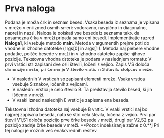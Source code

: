 # Prva naloga

Podana je mreža črk in seznam besed. Vsaka beseda iz seznama je vpisana v mrežo v eni izmed osmih
smeri: vodoravno, navpično in diagonalno, naprej in nazaj. Naloga je poiskati vse besede iz seznama
tako, da posamezna črka v mreži pripada samo eni besedi.
Implementirajte razred **Naloga1**, ki vsebuje metodo **main**. Metoda v argumentih prejme poti do
vhodne in izhodne datoteke (args[0] in args[1]). Metoda naj prebere vhodne podatke, poišče besede
v mreži in v izhodno datoteko zapiše njihove pozicije.
Tekstovna vhodna datoteka je podana v naslednjem formatu:
V prvi vrstici sta zapisani dve celi števili, ločeni z vejico. Zapis V,S določa dimenzije mreže, pri
čemer je V število vrstic in S število stolpcev mreže.
* V naslednjih V vrsticah so zapisani elementi mreže. Vsaka vrstica vsebuje S znakov, ločenih z
vejicami.
* V naslednji vrstici je celo število B. Ta predstavlja število besed, ki jih iščemo v mreži.
* V vsaki izmed naslednjih B vrstic je zapisana ena beseda.

Tekstovna izhodna datoteka naj vsebuje B vrstic. V vsaki vrstici naj bo najprej zapisana beseda, nato
še štiri cela števila, ločena z vejico. Prvi par števil V1,S1 določa pozicijo prve črke besede v mreži,
drugi par V2,S2 pa pozicijo zadnje črke besede v mreži. **Pozor: indeksiranje začne z 0.**j
Pri tej nalogi je možnih več enakovrednih rešitev